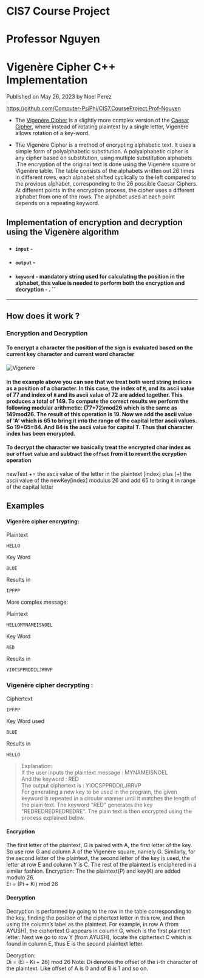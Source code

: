 # CIS7 Course Project 
# Professor Nguyen
# Vigenère Cipher C++ Implementation
Published on May 26, 2023 by Noel Perez

https://github.com/Computer-PsiPhi/CIS7.CourseProject.Prof-Nguyen

* The [Vigenère Cipher](https://en.wikipedia.org/wiki/Vigen%C3%A8re_cipher) is a slightly more complex version of the [Caesar Cipher](https://en.wikipedia.org/wiki/Caesar_cipher), where instead of rotating plaintext by a single letter, Vigenère allows rotation of a key-word. 

* The Vigenère Cipher is a method of encrypting alphabetic text. It uses a simple form of polyalphabetic substitution. A polyalphabetic cipher is any cipher based on substitution, using multiple substitution alphabets .The encryption of the original text is done using the Vigenère square or Vigenère table.
The table consists of the alphabets written out 26 times in different rows, each alphabet shifted cyclically to the left compared to the previous alphabet, corresponding to the 26 possible Caesar Ciphers.
At different points in the encryption process, the cipher uses a different alphabet from one of the rows.
The alphabet used at each point depends on a repeating keyword.

## Implementation of encryption and decryption using the Vigenère algorithm




### 
- #### `input` - 
- #### `output` - 
- #### `keyword` - mandatory string used for calculating the position in the alphabet, this value is needed to perform both the encryption and decryption - . ``

---


## How does it work ?
### Encryption and Decryption
#### To encrypt a character the position of the sign is evaluated based on the current key character and current word character
![Vigenere](https://pages.mtu.edu/~shene/NSF-4/Tutorial/VIG/FIG-VIG-Table-EX-M.jpg)
#### In the example above you can see that we treat both word string indices as a position of a character. In this case, the index of `M`, and its ascii value of 77 and index of `H` and its ascii value of 72 are added together. This produces a total of 149. To compute the correct results we perform the following modular arithmetic:  (77+72)mod26 which is the same as 149mod26. The result of this operation is 19. Now we add the ascii value of 'A' which is 65 to bring it into the range of the capital letter ascii values. So 19+65=84. And 84 is the ascii value for capital T. Thus that character index has been encrypted. 
#### To decrypt the character we basically treat the encrypted char index as our `offset` value and subtract the `offset` from it to revert the ecryption operation



newText += the ascii value of the letter in the plaintext [index] plus (+) the ascii value of the newKey[index] modulus 26 and add 65 to bring it in range of the capital letter 



## Examples
####  Vigenère cipher encrypting:

Plaintext 

```
HELLO 
```

Key Word

```
BLUE
```

Results in

```
IPFPP
```

More complex message: 

Plaintext

```
HELLOMYNAMEISNOEL
```


Key Word

```
RED
```

Results in

```
YIOCSPPRDDILJRRVP
``` 


### Vigenère cipher decrypting :

Ciphertext

```
IPFPP
```

Key Word used

```
BLUE
```

Results in

```
HELLO
```






> Explanation: \
If the user inputs the plaintext message :  MYNAMEISNOEL \
And the keyword :  RED \
The output ciphertext is :   YIOCSPPRDDILJRRVP \
For generating a new key to be used in the program, the given keyword is repeated in a circular manner until it matches the length of the plain text.
The keyword "RED" generates the key "REDREDREDREDREDRE".
The plain text is then encrypted using the process explained below.
 
#### Encryption
The first letter of the plaintext, G is paired with A, the first letter of the key. So use row G and column A of the Vigenère square, namely G. Similarly, for the second letter of the plaintext, the second letter of the key is used, the letter at row E and column Y is C. The rest of the plaintext is enciphered in a similar fashion.
Encryption:
The the plaintext(P) and key(K) are added modulo 26.\
Ei = (Pi + Ki) mod 26

#### Decryption
Decryption is performed by going to the row in the table corresponding to the key, finding the position of the ciphertext letter in this row, and then using the column’s label as the plaintext. For example, in row A (from AYUSH), the ciphertext G appears in column G, which is the first plaintext letter. Next we go to row Y (from AYUSH), locate the ciphertext C which is found in column E, thus E is the second plaintext letter.

Decryption: \
Di = (Ei - Ki + 26) mod 26
Note: Di denotes the offset of the i-th character of the plaintext. Like offset of A is 0 and of B is 1 and so on.
